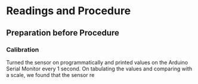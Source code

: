 # Readings and Procedure
## Preparation before Procedure
### Calibration
Turned the sensor on programmatically and printed values on the Arduino Serial Monitor every 1 second. On tabulating the values and comparing with a scale, we found that the sensor re
